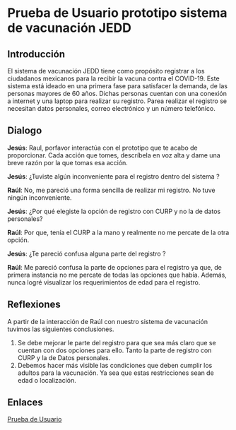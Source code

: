 # Prueba de Usuario prototipo sistema de vacunación JEDD

## Introducción

El sistema de vacunación JEDD tiene como propósito registrar a los ciudadanos mexicanos para la recibir la vacuna contra el COVID-19. 
Este sistema está ideado en una primera fase para satisfacer la demanda, de las personas mayores de 60 años. 
Dichas personas cuentan con una conexión a internet y una laptop para realizar su registro. 
Parea realizar el registro se necesitan datos personales, correo electrónico y un número telefónico. 

## Dialogo

**Jesús**: Raul, porfavor interactúa con el prototipo que te acabo de proporcionar. Cada acción que tomes, descríbela en voz alta y 
dame una breve razón por la que tomas esa acción.

**Jesús**: ¿Tuviste algún inconveniente para el registro dentro del sistema ?

**Raúl**: No, me pareció una forma sencilla de realizar mi registro. No tuve ningún inconveniente.

**Jesús**: ¿Por qué elegiste la opción de registro con CURP y no la de datos personales?

**Raúl**: Por que, tenía el CURP a la mano y realmente no me percate de la otra opción.

**Jesús**: ¿Te pareció confusa alguna parte del registro ?

**Raúl**: Me pareció confusa la parte de opciones para el registro ya que, de primera instancia no me percate de todas las opciones que había. Además, nunca 
logré visualizar los requerimientos de edad para el registro.

## Reflexiones 

A partir de la interacción de Raúl con nuestro sistema de vacunación tuvimos las siguientes conclusiones.

1. Se debe mejorar le parte del registro para que sea más claro que se cuentan con dos opciones para ello. 
Tanto la parte de registro con CURP y la de Datos personales.  
2. Debemos hacer más visible las condiciones que deben cumplir los adultos para la vacunación. Ya sea que estas restricciones sean de edad o localización.

## Enlaces

[Prueba de Usuario](https://youtu.be/sLBiPI6rQko)
